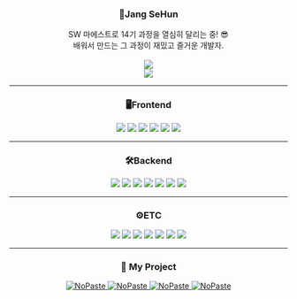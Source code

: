 <div align=center>

  <h3>🦖Jang SeHun</h3>
  <div>SW 마에스트로 14기 과정을 열심히 달리는 중! 😎</div>
  <div>배워서 만드는 그 과정이 재밌고 즐거운 개발자.</div>
  <div></div>
  <br>

  <img src="https://hits.seeyoufarm.com/api/count/incr/badge.svg?url=https%3A%2F%2Fgithub.com%2Fwestreed%2Fwestreed&count_bg=%2356A9FF&title_bg=%234C4C4C&icon=xfce.svg&icon_color=%23FFFFFF&title=Hits&edge_flat=false" />
  <br>
  <img src="http://mazassumnida.wtf/api/v2/generate_badge?boj=westreed" />

  ---
  
  <h3>🖥️Frontend</h3>
  <img src="https://img.shields.io/badge/JavaScript-F7DF1E?style=flat-square&logo=JavaScript&logoColor=white"/>
  <img src="https://img.shields.io/badge/React-61DAFB?style=flat-square&logo=React&logoColor=white"/>
  <img src="https://img.shields.io/badge/React router-bb4b4a?style=flat-square&logo=reactrouter&logoColor=white"/>
  <img src="https://img.shields.io/badge/Recoil-4776de?style=flat-square&logo=recoil&logoColor=white"/>
  <img src="https://img.shields.io/badge/TailwindCSS-06B6D4?style=flat-square&logo=Tailwindcss&logoColor=white"/>
  <img src="https://img.shields.io/badge/Bootstrap-7952B3?style=flat-square&logo=bootstrap&logoColor=white"/>
  
  ---
  
  <h3>🛠️Backend</h3>
  <img src="https://img.shields.io/badge/Python-3776AB?style=flat-square&logo=Python&logoColor=white"/>
  <img src="https://img.shields.io/badge/Flask-000000?style=flat-square&logo=Flask&logoColor=white">
  <img src="https://img.shields.io/badge/Java-007396?style=flat-square&logo=java&logoColor=white"/>
  <img src="https://img.shields.io/badge/SpringBoot-6DB33F?style=flat-square&logo=SpringBoot&logoColor=white">
  <img src="https://img.shields.io/badge/MySQL-4479A1?style=flat-square&logo=MySQL&logoColor=white">
  <img src="https://img.shields.io/badge/MongoDB-47A248?style=flat-square&logo=MongoDB&logoColor=white">
  <img src="https://img.shields.io/badge/Amazon AWS-232F3E?style=flat-square&logo=amazonaws&logoColor=white">
  
  ---
  
  <h3>⚙️ETC</h3>
  <img src="https://img.shields.io/badge/Git-F05032?style=flat-square&logo=git&logoColor=white"/>
  <img src="https://img.shields.io/badge/ChatGPT-412991?style=flat-square&logo=openai&logoColor=white"/>
  <img src="https://img.shields.io/badge/GitHub Actions-2088FF?style=flat-square&logo=GitHubActions&logoColor=white">
  <img src="https://img.shields.io/badge/GoogleCloud-4285F4?style=flat-square&logo=GoogleCloud&logoColor=white">
  <img src="https://img.shields.io/badge/Firebase-yellow?style=flat-square&logo=firebase&logoColor=white"/>
  <img src="https://img.shields.io/badge/React Native-73c4f3?style=flat-square&logo=react&logoColor=white&"/>
  <img src="https://img.shields.io/badge/Discord.py-5865F2?style=flat-square&logo=Discord&logoColor=white"/>

  ---
  
  <h3>🔗 My Project</h3>
  
  [<picture><source media="(prefers-color-scheme: dark)" srcset="https://ghrs.vercel.app/api/pin/?username=SWM14-Architect&repo=moview-frontend&theme=github_dark"/>
  <img alt="NoPaste" src="https://ghrs.vercel.app/api/pin/?username=SWM14-Architect&repo=moview-frontend">
  </picture>](https://github.com/SWM14-Architect/moview-frontend)
  [<picture><source media="(prefers-color-scheme: dark)" srcset="https://ghrs.vercel.app/api/pin/?username=SWM14-Architect&repo=moview-core-service&theme=github_dark"/>
  <img alt="NoPaste" src="https://ghrs.vercel.app/api/pin/?username=SWM14-Architect&repo=moview-core-service">
  </picture>](https://github.com/SWM14-Architect/moview-core-service)
  [<picture><source media="(prefers-color-scheme: dark)" srcset="https://ghrs.vercel.app/api/pin/?username=westreed&repo=ProgrammersAlgorithm&theme=github_dark"/>
  <img alt="NoPaste" src="https://ghrs.vercel.app/api/pin/?username=westreed&repo=ProgrammersAlgorithm">
  </picture>](https://github.com/westreed/ProgrammersAlgorithm)
  [<picture><source media="(prefers-color-scheme: dark)" srcset="https://ghrs.vercel.app/api/pin/?username=westreed&repo=SC-MusicQuizGame&theme=github_dark"/>
  <img alt="NoPaste" src="https://ghrs.vercel.app/api/pin/?username=westreed&repo=SC-MusicQuizGame">
  </picture>](https://github.com/westreed/SC-MusicQuizGame)
</div>
